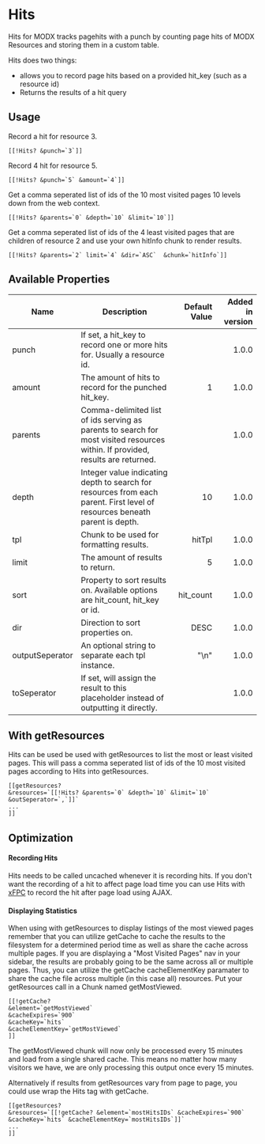 Hits
====

Hits for MODX tracks pagehits with a punch by counting page hits of MODX Resources and storing them in a custom table.

Hits does two things:
 * allows you to record page hits based on a provided hit_key (such as a resource id)
 * Returns the results of a hit query


## Usage
Record a hit for resource 3.

    [[!Hits? &punch=`3`]]

Record 4 hit for resource 5.

    [[!Hits? &punch=`5` &amount=`4`]]

Get a comma seperated list of ids of the 10 most visited pages 10 levels down from the web context.

    [[!Hits? &parents=`0` &depth=`10` &limit=`10`]]

Get a comma seperated list of ids of the 4 least visited pages that are children of resource 2 and use your own hitInfo chunk to render results.

    [[!Hits? &parents=`2` limit=`4` &dir=`ASC`  &chunk=`hitInfo`]]


## Available Properties
| Name        | Description           | Default Value  | Added in version
| --------------|---------------| -----:| -----:|
| punch      | If set, a hit_key to record one or more hits for. Usually a resource id. |  |1.0.0
| amount      | The amount of hits to record for the punched hit_key.      |   1 |1.0.0
| parents | Comma-delimited list of ids serving as parents to search for most visited resources within. If provided, results are returned.      |     |1.0.0
| depth | Integer value indicating depth to search for resources from each parent. First level of resources beneath parent is depth.      |    10 |1.0.0
| tpl | Chunk to be used for formatting results.      |    hitTpl |1.0.0
| limit | The amount of results to return.      |    5 |1.0.0
| sort | Property to sort results on. Available options are hit_count, hit_key or id.      |    hit_count |1.0.0
| dir | Direction to sort properties on.      |    DESC |1.0.0
| outputSeperator | An optional string to separate each tpl instance.      |    "\n" |1.0.0
| toSeperator | If set, will assign the result to this placeholder instead of outputting it directly.      | |1.0.0

## With getResources
Hits can be used be used with getResources to list the most or least visited pages. This will pass a comma seperated list of ids of the 10 most visited pages according to Hits into getResources.

    [[getResources?
    &resources=`[[!Hits? &parents=`0` &depth=`10` &limit=`10` &outSeperator=`,`]]`
    ...
    ]]
    
## Optimization

#### Recording Hits
Hits needs to be called uncached whenever it is recording hits. If you don't want the recording of a hit to affect page load time you can use Hits with [xFPC](http://modx.com/extras/package/xfpc) to record the hit after page load using AJAX.

#### Displaying Statistics
When using with getResources to display listings of the most viewed pages remember that you can utilize getCache to cache the results to the filesystem for a determined period time as well as share the cache across multiple pages. If you are displaying a "Most Visited Pages" nav in your sidebar, the results are probably going to be the same across all or multiple pages. Thus, you can utilize the getCache cacheElementKey paramater to share the cache file across multiple (in this case all) resources. Put your getResources call in a Chunk named getMostViewed.

    [[!getCache?
    &element=`getMostViewed`
    &cacheExpires=`900`
    &cacheKey=`hits`
    &cacheElementKey=`getMostViewed`
    ]]
    
The getMostViewed chunk will now only be processed every 15 minutes and load from a single shared cache. This means no matter how many visitors we have, we are only processing this output once every 15 minutes.

Alternatively if results from getResources vary from page to page, you could use wrap the Hits tag with getCache. 

    [[getResources?
    &resources=`[[!getCache? &element=`mostHitsIDs` &cacheExpires=`900` &cacheKey=`hits` &cacheElementKey=`mostHitsIDs`]]`
    ...
    ]]




